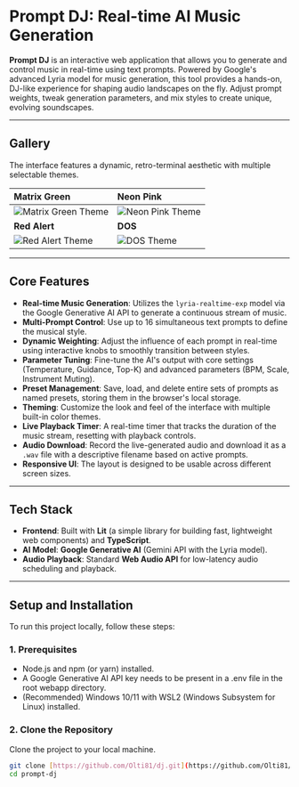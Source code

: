 # Prompt DJ: Real-time AI Music Generation

**Prompt DJ** is an interactive web application that allows you to generate and control music in real-time using text prompts. Powered by Google's advanced Lyria model for music generation, this tool provides a hands-on, DJ-like experience for shaping audio landscapes on the fly. Adjust prompt weights, tweak generation parameters, and mix styles to create unique, evolving soundscapes.

---

## Gallery

The interface features a dynamic, retro-terminal aesthetic with multiple selectable themes.

| Matrix Green                                                                                                  | Neon Pink                                                                                                   |
| :------------------------------------------------------------------------------------------------------------ | :---------------------------------------------------------------------------------------------------------- |
| ![Matrix Green Theme](https://github.com/user-attachments/assets/3003c382-85f6-41f6-9c1e-7f518c86fa11) | ![Neon Pink Theme](https://github.com/user-attachments/assets/063eadc3-08ab-4e0a-af5d-f2357bf0d5ee) |
| **Red Alert** | **DOS** |
| ![Red Alert Theme](https://github.com/user-attachments/assets/cd2ea406-49eb-4033-9df8-5e34411284dc)  | ![DOS Theme](https://github.com/user-attachments/assets/7182f55a-167a-4491-bea6-dbecf2ae6d1b)       |

---

## Core Features

* **Real-time Music Generation**: Utilizes the `lyria-realtime-exp` model via the Google Generative AI API to generate a continuous stream of music.
* **Multi-Prompt Control**: Use up to 16 simultaneous text prompts to define the musical style.
* **Dynamic Weighting**: Adjust the influence of each prompt in real-time using interactive knobs to smoothly transition between styles.
* **Parameter Tuning**: Fine-tune the AI's output with core settings (Temperature, Guidance, Top-K) and advanced parameters (BPM, Scale, Instrument Muting).
* **Preset Management**: Save, load, and delete entire sets of prompts as named presets, storing them in the browser's local storage.
* **Theming**: Customize the look and feel of the interface with multiple built-in color themes.
* **Live Playback Timer**: A real-time timer that tracks the duration of the music stream, resetting with playback controls.
* **Audio Download**: Record the live-generated audio and download it as a `.wav` file with a descriptive filename based on active prompts.
* **Responsive UI**: The layout is designed to be usable across different screen sizes.

---

## Tech Stack

* **Frontend**: Built with **Lit** (a simple library for building fast, lightweight web components) and **TypeScript**.
* **AI Model**: **Google Generative AI** (Gemini API with the Lyria model).
* **Audio Playback**: Standard **Web Audio API** for low-latency audio scheduling and playback.

---

## Setup and Installation

To run this project locally, follow these steps:

### 1. Prerequisites

* Node.js and npm (or yarn) installed.
* A Google Generative AI API key needs to be present in a .env file in the root webapp directory.
* (Recommended) Windows 10/11 with WSL2 (Windows Subsystem for Linux) installed.

### 2. Clone the Repository

Clone the project to your local machine.

```bash
git clone [https://github.com/Olti81/dj.git](https://github.com/Olti81/dj.git)
cd prompt-dj
